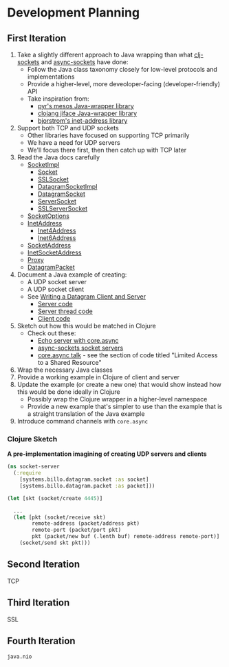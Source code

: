 # Development Planning

## First Iteration

1. Take a slightly different approach to Java wrapping than what
   [clj-sockets](https://github.com/atroche/clj-sockets) and
   [async-sockets](https://github.com/bguthrie/async-sockets) have done:
   * Follow the Java class taxonomy closely for low-level protocols
      and implementations
   * Provide a higher-level, more deveoloper-facing (developer-friendly)
      API
   * Take inspiration from:
      * [pyr's mesos Java-wrapper library](https://github.com/pyr/mesomatic)
      * [clojang jiface Java-wrapper library](https://github.com/clojang/jiface)
      * [bjorstrom's inet-address library](https://github.com/billosys/inet-address)
1. Support both TCP and UDP sockets
   * Other libraries have focused on supporting TCP primarily
   * We have a need for UDP servers
   * We'll focus there first, then then catch up with TCP later
1. Read the Java docs carefully
   * [SocketImpl](https://docs.oracle.com/javase/8/docs/api/java/net/SocketImpl.html)
     * [Socket](https://docs.oracle.com/javase/8/docs/api/java/net/Socket.html)
     * [SSLSocket](https://docs.oracle.com/javase/8/docs/api/javax/net/ssl/SSLSocket.html)
     * [DatagramSocketImpl](https://docs.oracle.com/javase/8/docs/api/java/net/DatagramSocketImpl.html)
     * [DatagramSocket](https://docs.oracle.com/javase/8/docs/api/java/net/DatagramSocket.html)
     * [ServerSocket](https://docs.oracle.com/javase/8/docs/api/java/net/ServerSocket.html)
     * [SSLServerSocket](https://docs.oracle.com/javase/8/docs/api/javax/net/ssl/SSLServerSocket.html)
   * [SocketOptions](https://docs.oracle.com/javase/8/docs/api/java/net/SocketOptions.html)
   * [InetAddress](https://docs.oracle.com/javase/8/docs/api/java/net/InetAddress.html)
     * [Inet4Address](https://docs.oracle.com/javase/8/docs/api/java/net/Inet4Address.html)
     * [Inet6Address](https://docs.oracle.com/javase/8/docs/api/java/net/Inet6Address.html)
   * [SocketAddress](https://docs.oracle.com/javase/8/docs/api/java/net/SocketAddress.html)
   * [InetSocketAddress](https://docs.oracle.com/javase/8/docs/api/java/net/InetSocketAddress.html)
   * [Proxy](https://docs.oracle.com/javase/8/docs/api/java/net/Proxy.html)
   * [DatagramPacket](https://docs.oracle.com/javase/8/docs/api/java/net/DatagramPacket.html)
1. Document a Java example of creating:
   * A UDP socket server
   * A UDP socket client
   * See [Writing a Datagram Client and Server](https://docs.oracle.com/javase/tutorial/networking/datagrams/clientServer.html)
     * [Server code](https://docs.oracle.com/javase/tutorial/displayCode.html?code=https://docs.oracle.com/javase/tutorial/networking/datagrams/examples/QuoteServer.java)
     * [Server thread code](https://docs.oracle.com/javase/tutorial/displayCode.html?code=https://docs.oracle.com/javase/tutorial/networking/datagrams/examples/QuoteServerThread.java)
     * [Client code](https://docs.oracle.com/javase/tutorial/displayCode.html?code=https://docs.oracle.com/javase/tutorial/networking/datagrams/examples/QuoteClient.java)
1. Sketch out how this would be matched in Clojure
   * Check out these:
     * [Echo server with core.async](https://gist.github.com/dokkarr/acd175677672454499d76110f1fe354e)
     * [async-sockets socket servers](https://github.com/bguthrie/async-sockets/blob/master/src/com/gearswithingears/async_sockets.clj)
     * [core.async talk](https://github.com/halgari/clojure-conj-2013-core.async-examples/blob/master/src/clojure_conj_talk/core.clj) - see the section of code titled "Limited Access to a Shared Resource"
1. Wrap the necessary Java classes
1. Provide a working example in Clojure of client and server
1. Update the example (or create a new one) that would show instead how this
   would be done ideally in Clojure
   * Possibly wrap the Clojure wrapper in a higher-level namespace
   * Provide a new example that's simpler to use than the example that is a
     straight translation of the Java example
1. Introduce command channels with `core.async`

### Clojure Sketch

**A pre-implementation imagining of creating UDP servers and clients**

```clj
(ns socket-server
  (:require
    [systems.billo.datagram.socket :as socket]
    [systems.billo.datagram.packet :as packet]))

(let [skt (socket/create 4445)]

  ...
  (let [pkt (socket/receive skt)
        remote-address (packet/address pkt)
        remote-port (packet/port pkt)
        pkt (packet/new buf (.lenth buf) remote-address remote-port)]
    (socket/send skt pkt)))

```

## Second Iteration

TCP

## Third Iteration

SSL

## Fourth Iteration

`java.nio`
